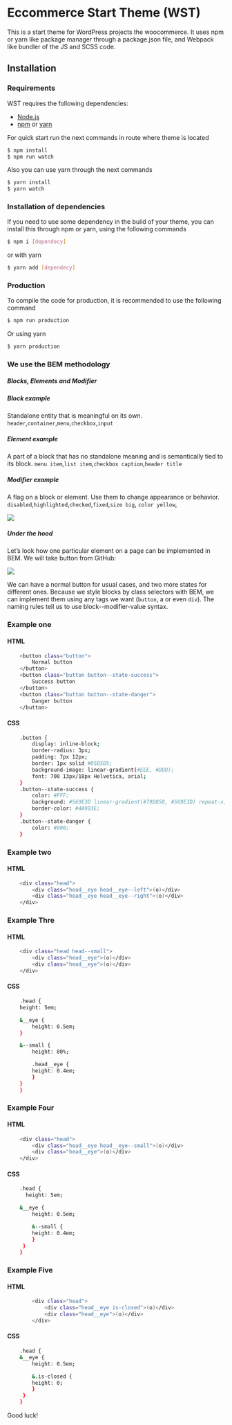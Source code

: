 # Eccommerce Start Theme (WST)

This is a start theme for WordPress projects the woocommerce. It uses npm or yarn like package manager through a package.json file, and Webpack like bundler of the JS and SCSS code.

## Installation

### Requirements

WST requires the following dependencies:

-   [Node.js](https://nodejs.org/)
-   [npm](https://www.npmjs.com/) or [yarn](https://yarnpkg.com/)

For quick start run the next commands in route where theme is located

```sh
$ npm install
$ npm run watch
```

Also you can use yarn through the next commands

```sh
$ yarn install
$ yarn watch
```

### Installation of dependencies

If you need to use some dependency in the build of your theme, you can install this through npm or yarn, using the following commands

```sh
$ npm i [dependecy]
```

or with yarn

```sh
$ yarn add [dependecy]
```

### Production

To compile the code for production, it is recommended to use the following command

```sh
$ npm run production
```

Or using yarn

```sh
$ yarn production
```

### We use the BEM methodology

##### Blocks, Elements and Modifier

##### Block example

Standalone entity that is meaningful on its own.
`header`,`container`,`menu`,`checkbox`,`input`

##### Element example

A part of a block that has no standalone meaning and is semantically tied to its block.
`menu item`,`list item`,`checkbox caption`,`header title`

##### Modifier example

A flag on a block or element. Use them to change appearance or behavior.
`disabled`,`highlighted`,`checked`,`fixed`,`size big`, `color yellow`,

![](./assets/bem.jpg)

##### Under the hood

Let’s look how one particular element on a page can be implemented in BEM. We will take button from GitHub:

![](./assets/button.jpg)

We can have a normal button for usual cases, and two more states for different ones. Because we style blocks by class selectors with BEM, we can implement them using any tags we want (`button`, a or even `div`). The naming rules tell us to use block--modifier-value syntax.

### Example one

#### HTML

```sh
    <button class="button">
        Normal button
    </button>
    <button class="button button--state-success">
        Success button
    </button>
    <button class="button button--state-danger">
        Danger button
    </button>
```

#### CSS

```sh
    .button {
        display: inline-block;
        border-radius: 3px;
        padding: 7px 12px;
        border: 1px solid #D5D5D5;
        background-image: linear-gradient(#EEE, #DDD);
        font: 700 13px/18px Helvetica, arial;
    }
    .button--state-success {
        color: #FFF;
        background: #569E3D linear-gradient(#79D858, #569E3D) repeat-x;
        border-color: #4A993E;
    }
    .button--state-danger {
        color: #900;
    }
```

### Example two

#### HTML

```sh
    <div class="head">
        <div class="head__eye head__eye--left">(o)</div>
        <div class="head__eye head__eye--right">(o)</div>
    </div>
```

### Example Thre

#### HTML

```sh
    <div class="head head--small">
        <div class="head__eye">(o)</div>
        <div class="head__eye">(o)</div>
    </div>
```

#### CSS

```sh
    .head {
    height: 5em;

    &__eye {
        height: 0.5em;
    }

    &--small {
        height: 80%;

        .head__eye {
        height: 0.4em;
        }
    }
    }
```

### Example Four

#### HTML

```sh
    <div class="head">
        <div class="head__eye head__eye--small">(o)</div>
        <div class="head__eye">(o)</div>
    </div>
```

#### CSS

```sh
    .head {
      height: 5em;

    &__eye {
        height: 0.5em;

        &--small {
        height: 0.4em;
        }
     }
    }
```

### Example Five

#### HTML

```sh
        <div class="head">
            <div class="head__eye is-closed">(o)</div>
            <div class="head__eye">(o)</div>
        </div>
```

#### CSS

```sh
    .head {
    &__eye {
        height: 0.5em;

        &.is-closed {
        height: 0;
        }
     }
    }
```

Good luck!
